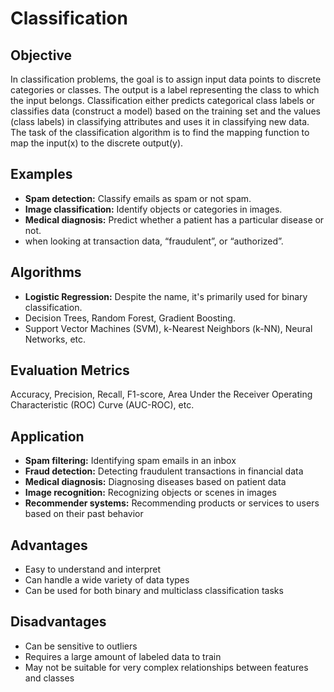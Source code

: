 # Classification 

## Objective
In classification problems, the goal is to assign input data points to discrete categories or classes. The output is a label representing the class to which the input belongs. Classification either predicts categorical class labels or classifies data (construct a model) based on the training set and the values (class labels) in classifying attributes and uses it in classifying new data. The task of the classification algorithm is to find the mapping function to map the input(x) to the discrete output(y).

## Examples
- **Spam detection:** Classify emails as spam or not spam.
- **Image classification:** Identify objects or categories in images.
- **Medical diagnosis:** Predict whether a patient has a particular disease or not.
- when looking at transaction data, “fraudulent”, or “authorized”.

## Algorithms
- **Logistic Regression:** Despite the name, it's primarily used for binary classification.
- Decision Trees, Random Forest, Gradient Boosting.
- Support Vector Machines (SVM), k-Nearest Neighbors (k-NN), Neural Networks, etc.

## Evaluation Metrics
Accuracy, Precision, Recall, F1-score, Area Under the Receiver Operating Characteristic (ROC) Curve (AUC-ROC), etc.

## Application
- **Spam filtering:** Identifying spam emails in an inbox
- **Fraud detection:** Detecting fraudulent transactions in financial data
- **Medical diagnosis:** Diagnosing diseases based on patient data
- **Image recognition:** Recognizing objects or scenes in images
- **Recommender systems:** Recommending products or services to users based on their past behavior

## Advantages
- Easy to understand and interpret
- Can handle a wide variety of data types
- Can be used for both binary and multiclass classification tasks

## Disadvantages
- Can be sensitive to outliers
- Requires a large amount of labeled data to train
- May not be suitable for very complex relationships between features and classes
